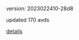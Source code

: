 version: 2023022410-28d8

updated 170 avds

[details](https://github.com/0x74f917491bfa7ebfa379/ali_avd_db/blob/master/change_log/2023/02/24/10/28d8.txt)